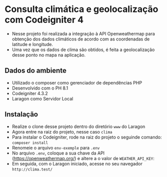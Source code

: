 # Consulta climática e geolocalização com Codeigniter 4

- Nesse projeto foi realizada a integração à API Openweathermap para obtenção dos dados climáticos de acordo com as coordenadas de latitude e longitude.
- Uma vez que os dados de clima são obtidos, é feita a geolocalização desse ponto no mapa na aplicação.

## Dados do ambiente

- Utilizado o composer como gerenciador de dependências PHP
- Desenvolvido com o PH 8.1
- Codeigniter 4.3.2
- Laragon como Servidor Local

## Instalação

- Realize o clone desse projeto dentro do diretório `www` do Laragon
- Agora entre na raiz do projeto, nesse caso `clima`
- Para instalar o Codeigniter, rode na raiz do projeto o seguinde comando: `composer install`
- Renomeie o arquivo `env-exemple` para `.env`
- No arquivo `.env`, coloque a sua chave da API (https://openweathermap.org/) e altere a o valor de `WEATHER_API_KEY`: 
- Em seguida, com o Laragon iniciado, acesse no seu navegador `http://clima.test/`


